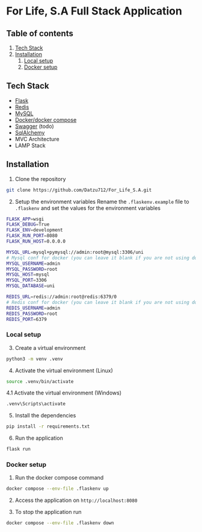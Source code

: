 # For Life, S.A Full Stack Application

## Table of contents
1. [Tech Stack](#tech-stack)
2. [Installation](#installation)
    1. [Local setup](#local-setup)
    2. [Docker setup](#docker-setup)

## Tech Stack
- [Flask](https://flask.palletsprojects.com/en/3.0.x/)
- [Redis](https://redis.io/es/)
- [MySQL](https://www.mysql.com/)
- [Docker/docker compose](https://www.docker.com/)
- [Swagger](https://swagger.io/) (todo)
- [SqlAlchemy](https://www.sqlalchemy.org/)
- MVC Architecture
- LAMP Stack

## Installation
1. Clone the repository
```bash
git clone https://github.com/Datzu712/For_Life_S.A.git
```

2. Setup the environment variables
Rename the `.flaskenv.example` file to `.flaskenv` and set the values for the environment variables
```bash
FLASK_APP=wsgi
FLASK_DEBUG=True
FLASK_ENV=development
FLASK_RUN_PORT=8080
FLASK_RUN_HOST=0.0.0.0

MYSQL_URL=mysql+pymysql://admin:root@mysql:3306/uni
# Mysql conf for docker (you can leave it blank if you are not using docker)
MYSQL_USERNAME=admin
MYSQL_PASSWORD=root
MYSQL_HOST=mysql
MYSQL_PORT=3306
MYSQL_DATABASE=uni

REDIS_URL=redis://admin:root@redis:6379/0
# Redis conf for docker (you can leave it blank if you are not using docker)
REDIS_USERNAME=admin
REDIS_PASSWORD=root
REDIS_PORT=6379
```

### Local setup

3. Create a virtual environment
```bash
python3 -m venv .venv
```

4. Activate the virtual environment (Linux)
```bash
source .venv/bin/activate
```

4.1 Activate the virtual environment (Windows)
```bash
.venv\Scripts\activate
```

5. Install the dependencies
```bash
pip install -r requirements.txt
```

6. Run the application
```bash
flask run
```

### Docker setup
1. Run the docker compose command
```bash
docker compose --env-file .flaskenv up
```

2. Access the application on `http://localhost:8080`

3. To stop the application run
```bash
docker compose --env-file .flaskenv down
```